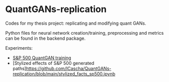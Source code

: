 # QuantGANs-replication
Codes for my thesis project: replicating and modifying quant GANs.

Python files for neural network creation/training, preprocessing and metrics can be found in the backend package.

Experiments:
* [S&P 500 QuantGAN training](https://github.com/ICascha/QuantGANs-replication/blob/main/sp500_training.ipynb)
* [Stylized effects of S&P 500 generated paths]https://github.com/ICascha/QuantGANs-replication/blob/main/stylized_facts_sp500.ipynb
